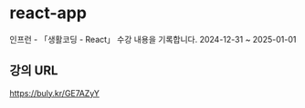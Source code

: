 # react-app
인프런 - 「생활코딩 - React」 수강 내용을 기록합니다. 
2024-12-31 ~ 2025-01-01 

## 강의 URL
https://buly.kr/GE7AZyY
